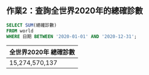 ## 作業2：查詢全世界2020年的總確診數
```sql
SELECT SUM(總確診數)
FROM world 
WHERE 日期 BETWEEN '2020-01-01' AND '2020-12-31';
```

| 全世界2020年  總確診數 |
| ------ |
| 15,274,570,137 |

